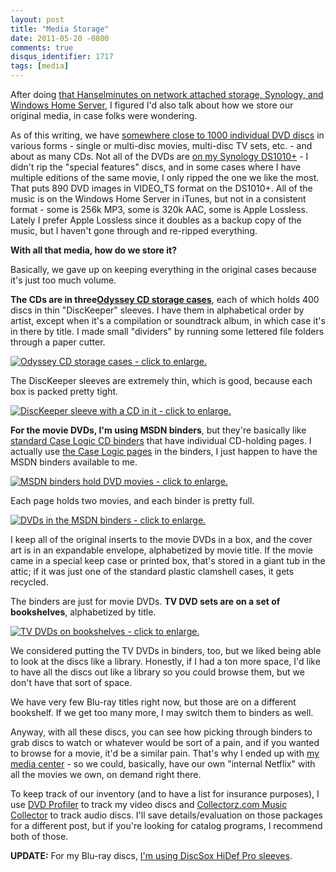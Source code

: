 ```yaml
---
layout: post
title: "Media Storage"
date: 2011-05-20 -0800
comments: true
disqus_identifier: 1717
tags: [media]
---
```

After doing [that Hanselminutes on network attached storage, Synology,
and Windows Home
Server](/archive/2011/05/06/hanselminutes-265-synology-network-attached-storage-and-windows-home-server.aspx),
I figured I'd also talk about how we store our original media, in case
folks were wondering.

As of this writing, we have [somewhere close to 1000 individual DVD
discs](http://www.invelos.com/dvdcollection.aspx/tillig) in various
forms - single or multi-disc movies, multi-disc TV sets, etc. - and
about as many CDs. Not all of the DVDs are [on my Synology
DS1010+](/archive/2010/05/20/moving-to-a-synology-ds1010.aspx) - I
didn't rip the "special features" discs, and in some cases where I have
multiple editions of the same movie, I only ripped the one we like the
most. That puts 890 DVD images in VIDEO_TS format on the DS1010+. All
of the music is on the Windows Home Server in iTunes, but not in a
consistent format - some is 256k MP3, some is 320k AAC, some is Apple
Lossless. Lately I prefer Apple Lossless since it doubles as a backup
copy of the music, but I haven't gone through and re-ripped everything.

**With all that media, how do we store it?**

Basically, we gave up on keeping everything in the original cases
because it's just too much volume.

**The CDs are in three**[**Odyssey CD storage
cases**](http://www.sleevetown.com/cd-storage.shtml), each of which
holds 400 discs in thin "DiscKeeper" sleeves. I have them in
alphabetical order by artist, except when it's a compilation or
soundtrack album, in which case it's in there by title. I made small
"dividers" by running some lettered file folders through a paper cutter.

[![Odyssey CD storage cases - click to
enlarge.](http://lh3.googleusercontent.com/_P1NCAbHEm2Q/TdXEOrsfnoI/AAAAAAAACK0/sBi2aJpui7c/s400/2011-05-19-17-55-05-956.jpg)](http://picasaweb.google.com/lh/photo/kXkA57Mf_mAvYTs_il9eeQ?feat=embedwebsite)

The DiscKeeper sleeves are extremely thin, which is good, because each
box is packed pretty tight.

[![DiscKeeper sleeve with a CD in it - click to
enlarge.](http://lh6.googleusercontent.com/_P1NCAbHEm2Q/TdXEPGFEPaI/AAAAAAAACK4/4SPHxa4tBMs/s400/2011-05-19-17-58-27-617.jpg)](http://picasaweb.google.com/lh/photo/07v8HgAH_2GJEBgJd73B4g?feat=embedwebsite)

**For the movie DVDs, I'm using MSDN binders**, but they're basically
like [standard Case Logic CD
binders](http://www.amazon.com/dp/B004C52I2M?tag=mhsvortex) that have
individual CD-holding pages. I actually use [the Case Logic
pages](http://www.amazon.com/dp/B00008KA66?tag=mhsvortex) in the
binders, I just happen to have the MSDN binders available to me.

[![MSDN binders hold DVD movies - click to
enlarge.](http://lh6.googleusercontent.com/_P1NCAbHEm2Q/TdXEPfSb-HI/AAAAAAAACK8/12eHCKDkg_A/s400/2011-05-19-18-05-59-602.jpg)](http://picasaweb.google.com/lh/photo/uJkERVzN699TFJ-S5M0FGg?feat=embedwebsite)

Each page holds two movies, and each binder is pretty full.

[![DVDs in the MSDN binders - click to
enlarge.](http://lh6.googleusercontent.com/_P1NCAbHEm2Q/TdXEPnKGAcI/AAAAAAAACLA/ZXR4Dmn3fJ8/s400/2011-05-19-18-07-16-594.jpg)](http://picasaweb.google.com/lh/photo/GvjaOJ2kjY5j4Uif1roiug?feat=embedwebsite)

I keep all of the original inserts to the movie DVDs in a box, and the
cover art is in an expandable envelope, alphabetized by movie title. If
the movie came in a special keep case or printed box, that's stored in a
giant tub in the attic; if it was just one of the standard plastic
clamshell cases, it gets recycled.

The binders are just for movie DVDs. **TV DVD sets are on a set of
bookshelves**, alphabetized by title.

[![TV DVDs on bookshelves - click to
enlarge.](http://lh6.googleusercontent.com/_P1NCAbHEm2Q/TdXEPxIdICI/AAAAAAAACLE/tE1ZsLyHuwI/s400/2011-05-19-18-10-24-510.jpg)](http://picasaweb.google.com/lh/photo/MYC50QdKc5HVw4z6ltlTRg?feat=embedwebsite)

We considered putting the TV DVDs in binders, too, but we liked being
able to look at the discs like a library. Honestly, if I had a ton more
space, I'd like to have all the discs out like a library so you could
browse them, but we don't have that sort of space.

We have very few Blu-ray titles right now, but those are on a different
bookshelf. If we get too many more, I may switch them to binders as
well.

Anyway, with all these discs, you can see how picking through binders to
grab discs to watch or whatever would be sort of a pain, and if you
wanted to browse for a movie, it'd be a similar pain. That's why I ended
up with [my media
center](/archive/2008/09/30/overview-of-my-media-center-solution.aspx) -
so we could, basically, have our own "internal Netflix" with all the
movies we own, on demand right there.

To keep track of our inventory (and to have a list for insurance
purposes), I use [DVD Profiler](http://www.invelos.com/) to track my
video discs and [Collectorz.com Music
Collector](http://www.collectorz.com/music/) to track audio discs. I'll
save details/evaluation on those packages for a different post, but if
you're looking for catalog programs, I recommend both of those.

**UPDATE:** For my Blu-ray discs, [I'm using DiscSox HiDef Pro
sleeves](/archive/2011/08/30/discsox-blu-ray-storage.aspx).

